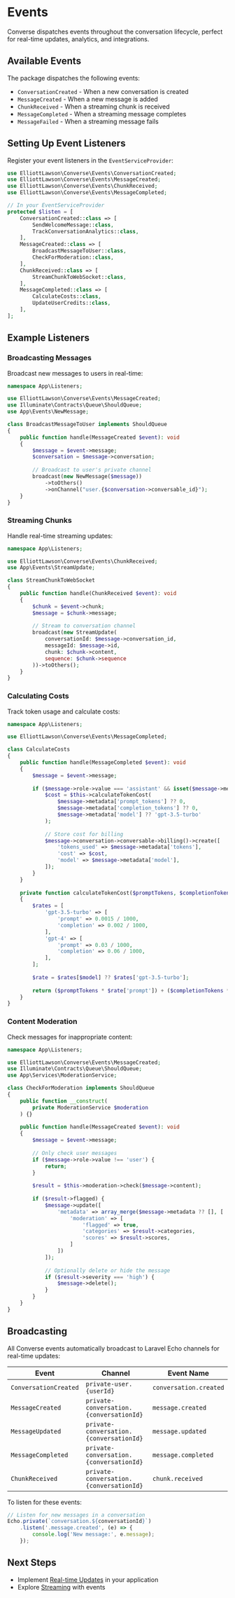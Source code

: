 # Events

Converse dispatches events throughout the conversation lifecycle, perfect for real-time updates, analytics, and integrations.

## Available Events

The package dispatches the following events:

- `ConversationCreated` - When a new conversation is created
- `MessageCreated` - When a new message is added
- `ChunkReceived` - When a streaming chunk is received
- `MessageCompleted` - When a streaming message completes
- `MessageFailed` - When a streaming message fails

## Setting Up Event Listeners

Register your event listeners in the `EventServiceProvider`:

```php
use ElliottLawson\Converse\Events\ConversationCreated;
use ElliottLawson\Converse\Events\MessageCreated;
use ElliottLawson\Converse\Events\ChunkReceived;
use ElliottLawson\Converse\Events\MessageCompleted;

// In your EventServiceProvider
protected $listen = [
    ConversationCreated::class => [
        SendWelcomeMessage::class,
        TrackConversationAnalytics::class,
    ],
    MessageCreated::class => [
        BroadcastMessageToUser::class,
        CheckForModeration::class,
    ],
    ChunkReceived::class => [
        StreamChunkToWebSocket::class,
    ],
    MessageCompleted::class => [
        CalculateCosts::class,
        UpdateUserCredits::class,
    ],
];
```

## Example Listeners

### Broadcasting Messages

Broadcast new messages to users in real-time:

```php
namespace App\Listeners;

use ElliottLawson\Converse\Events\MessageCreated;
use Illuminate\Contracts\Queue\ShouldQueue;
use App\Events\NewMessage;

class BroadcastMessageToUser implements ShouldQueue
{
    public function handle(MessageCreated $event): void
    {
        $message = $event->message;
        $conversation = $message->conversation;
        
        // Broadcast to user's private channel
        broadcast(new NewMessage($message))
            ->toOthers()
            ->onChannel("user.{$conversation->conversable_id}");
    }
}
```

### Streaming Chunks

Handle real-time streaming updates:

```php
namespace App\Listeners;

use ElliottLawson\Converse\Events\ChunkReceived;
use App\Events\StreamUpdate;

class StreamChunkToWebSocket
{
    public function handle(ChunkReceived $event): void
    {
        $chunk = $event->chunk;
        $message = $chunk->message;
        
        // Stream to conversation channel
        broadcast(new StreamUpdate(
            conversationId: $message->conversation_id,
            messageId: $message->id,
            chunk: $chunk->content,
            sequence: $chunk->sequence
        ))->toOthers();
    }
}
```

### Calculating Costs

Track token usage and calculate costs:

```php
namespace App\Listeners;

use ElliottLawson\Converse\Events\MessageCompleted;

class CalculateCosts
{
    public function handle(MessageCompleted $event): void
    {
        $message = $event->message;
        
        if ($message->role->value === 'assistant' && isset($message->metadata['tokens'])) {
            $cost = $this->calculateTokenCost(
                $message->metadata['prompt_tokens'] ?? 0,
                $message->metadata['completion_tokens'] ?? 0,
                $message->metadata['model'] ?? 'gpt-3.5-turbo'
            );
            
            // Store cost for billing
            $message->conversation->conversable->billing()->create([
                'tokens_used' => $message->metadata['tokens'],
                'cost' => $cost,
                'model' => $message->metadata['model'],
            ]);
        }
    }
    
    private function calculateTokenCost($promptTokens, $completionTokens, $model): float
    {
        $rates = [
            'gpt-3.5-turbo' => [
                'prompt' => 0.0015 / 1000,
                'completion' => 0.002 / 1000,
            ],
            'gpt-4' => [
                'prompt' => 0.03 / 1000,
                'completion' => 0.06 / 1000,
            ],
        ];
        
        $rate = $rates[$model] ?? $rates['gpt-3.5-turbo'];
        
        return ($promptTokens * $rate['prompt']) + ($completionTokens * $rate['completion']);
    }
}
```

### Content Moderation

Check messages for inappropriate content:

```php
namespace App\Listeners;

use ElliottLawson\Converse\Events\MessageCreated;
use Illuminate\Contracts\Queue\ShouldQueue;
use App\Services\ModerationService;

class CheckForModeration implements ShouldQueue
{
    public function __construct(
        private ModerationService $moderation
    ) {}
    
    public function handle(MessageCreated $event): void
    {
        $message = $event->message;
        
        // Only check user messages
        if ($message->role->value !== 'user') {
            return;
        }
        
        $result = $this->moderation->check($message->content);
        
        if ($result->flagged) {
            $message->update([
                'metadata' => array_merge($message->metadata ?? [], [
                    'moderation' => [
                        'flagged' => true,
                        'categories' => $result->categories,
                        'scores' => $result->scores,
                    ]
                ])
            ]);
            
            // Optionally delete or hide the message
            if ($result->severity === 'high') {
                $message->delete();
            }
        }
    }
}
```

## Broadcasting

All Converse events automatically broadcast to Laravel Echo channels for real-time updates:

| Event | Channel | Event Name |
|-------|---------|------------|
| `ConversationCreated` | `private-user.{userId}` | `conversation.created` |
| `MessageCreated` | `private-conversation.{conversationId}` | `message.created` |
| `MessageUpdated` | `private-conversation.{conversationId}` | `message.updated` |
| `MessageCompleted` | `private-conversation.{conversationId}` | `message.completed` |
| `ChunkReceived` | `private-conversation.{conversationId}` | `chunk.received` |

To listen for these events:

```javascript
// Listen for new messages in a conversation
Echo.private(`conversation.${conversationId}`)
    .listen('.message.created', (e) => {
        console.log('New message:', e.message);
    });
```



## Next Steps

- Implement [Real-time Updates](/examples/real-time) in your application
- Explore [Streaming](/guide/streaming) with events 